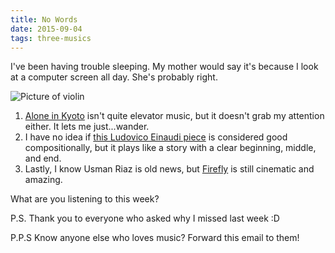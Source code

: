 ```yaml
---
title: No Words
date: 2015-09-04
tags: three-musics
---
```


I've been having trouble sleeping. My mother would say it's because I look at a computer screen all day. She's probably right.

![Picture of  violin](/images/blog/violin.jpg)

1. [Alone in Kyoto](https://www.youtube.com/watch?v=XUjAtYQkFm8) isn't quite elevator music, but it doesn't grab my attention either. It lets me just...wander.
1. I have no idea if [this Ludovico Einaudi piece](https://www.youtube.com/watch?v=_fNg3qHdEcY) is considered good compositionally, but it plays like a story with a clear beginning, middle, and end.
1. Lastly, I know Usman Riaz is old news, but [Firefly](https://www.youtube.com/watch?v=4B2WBY2HRDg) is still cinematic and amazing.

What are you listening to this week?

P.S. Thank you to everyone who asked why I missed last week :D

P.P.S Know anyone else who loves music? Forward this email to them!
